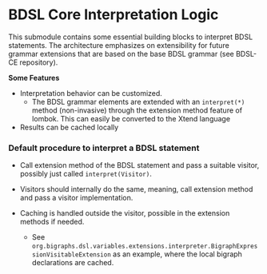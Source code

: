 # BDSL Core Interpretation Logic

This submodule contains some essential building blocks to interpret BDSL statements.
The architecture emphasizes on extensibility for future grammar extensions that are based on the base BDSL grammar
(see BDSL-CE repository).

**Some Features**
- Interpretation behavior can be customized.
    - The BDSL grammar elements are extended with an `interpret(*)` method (non-invasive) through the extension method feature of lombok. This can easily be converted to the Xtend language
- Results can be cached locally

### Default procedure to interpret a BDSL statement

- Call extension method of the BDSL statement and pass a suitable visitor, possibly just called `interpret(Visitor)`.

- Visitors should internally do the same, meaning, call extension method and pass a visitor implementation.

- Caching is handled outside the visitor, possible in the extension methods if needed.
    - See `org.bigraphs.dsl.variables.extensions.interpreter.BigraphExpressionVisitableExtension`
    as an example, where the local bigraph declarations are cached.
